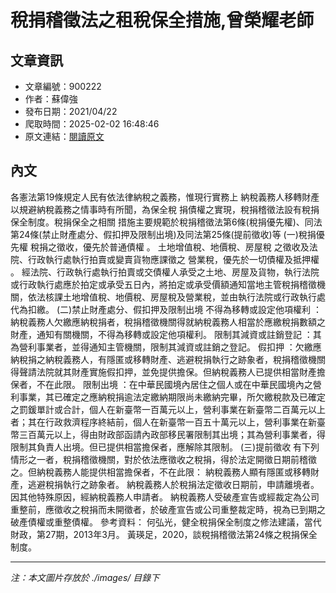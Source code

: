# 稅捐稽徵法之租稅保全措施,曾榮耀老師

## 文章資訊
- 文章編號：900222
- 作者：蘇偉強
- 發布日期：2021/04/22
- 爬取時間：2025-02-02 16:48:46
- 原文連結：[閱讀原文](https://real-estate.get.com.tw/Columns/detail.aspx?no=900222)

## 內文
各憲法第19條規定人民有依法律納稅之義務，惟現行實務上 納稅義務人移轉財產以規避納稅義務之情事時有所聞，為保全稅 捐債權之實現，稅捐稽徵法設有稅捐保全制度。稅捐保全之相關 措施主要規範於稅捐稽徵法第6條(稅捐優先權)、同法第24條(禁止財產處分、假扣押及限制出境)及同法第25條(提前徵收)等
(一)稅捐優先權
稅捐之徵收，優先於普通債權
。
土地增值稅、地價稅、房屋稅
之徵收及法院、行政執行處執行拍賣或變賣貨物應課徵之
營業稅，優先於一切債權及抵押權
。
經法院、行政執行處執行拍賣或交債權人承受之土地、房屋及貨物，執行法院或行政執行處應於拍定或承受五日內，將拍定或承受價額通知當地主管稅捐稽徵機關，依法核課土地增值稅、地價稅、房屋稅及營業稅，並由執行法院或行政執行處代為扣繳。
(二)禁止財產處分、假扣押及限制出境
不得為移轉或設定他項權利
：納稅義務人欠繳應納稅捐者，稅捐稽徵機關得就納稅義務人相當於應繳稅捐數額之財產，通知有關機關，不得為移轉或設定他項權利。
限制其減資或註銷登記
：其為營利事業者，並得通知主管機關，限制其減資或註銷之登記。
假扣押
：欠繳應納稅捐之納稅義務人，有隱匿或移轉財產、逃避稅捐執行之跡象者，稅捐稽徵機關得聲請法院就其財產實施假扣押，並免提供擔保。但納稅義務人已提供相當財產擔保者，不在此限。
限制出境
：在中華民國境內居住之個人或在中華民國境內之營利事業，其已確定之應納稅捐逾法定繳納期限尚未繳納完畢，所欠繳稅款及已確定之罰鍰單計或合計，個人在新臺幣一百萬元以上，營利事業在新臺幣二百萬元以上者；其在行政救濟程序終結前，個人在新臺幣一百五十萬元以上，營利事業在新臺幣三百萬元以上，得由財政部函請內政部移民署限制其出境；其為營利事業者，得限制其負責人出境。但已提供相當擔保者，應解除其限制。
(三)提前徵收
有下列情形之一者，稅捐稽徵機關，對於依法應徵收之稅捐，得於法定開徵日期前稽徵之。但納稅義務人能提供相當擔保者，不在此限：
納稅義務人顯有隱匿或移轉財產，逃避稅捐執行之跡象者。
納稅義務人於稅捐法定徵收日期前，申請離境者。
因其他特殊原因，經納稅義務人申請者。
納稅義務人受破產宣告或經裁定為公司重整前，應徵收之稅捐而未開徵者，於破產宣告或公司重整裁定時，視為已到期之破產債權或重整債權。
參考資料：
何弘光，健全稅捐保全制度之修法建議，當代財政，第27期，2013年3月。
黃瑛足，2020，談稅捐稽徵法第24條之稅捐保全制度。

---
*注：本文圖片存放於 ./images/ 目錄下*
